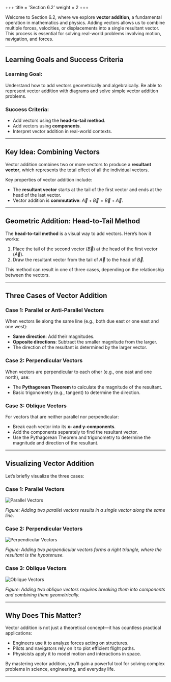 +++
title = 'Section 6.2'
weight = 2
+++

Welcome to Section 6.2, where we explore **vector addition**, a fundamental operation in mathematics and physics. Adding vectors allows us to combine multiple forces, velocities, or displacements into a single resultant vector. This process is essential for solving real-world problems involving motion, navigation, and forces.

---

## Learning Goals and Success Criteria

### Learning Goal:
Understand how to add vectors geometrically and algebraically. Be able to represent vector addition with diagrams and solve simple vector addition problems.

### Success Criteria:
- Add vectors using the **head-to-tail method**.
- Add vectors using **components**.
- Interpret vector addition in real-world contexts.

---

## Key Idea: Combining Vectors
Vector addition combines two or more vectors to produce a **resultant vector**, which represents the total effect of all the individual vectors. 

Key properties of vector addition include:
- The **resultant vector** starts at the tail of the first vector and ends at the head of the last vector.
- Vector addition is **commutative**: $\vec{A} + \vec{B} = \vec{B} + \vec{A}$.

---

## Geometric Addition: Head-to-Tail Method
The **head-to-tail method** is a visual way to add vectors. Here’s how it works:
1. Place the tail of the second vector ($\vec{B}$) at the head of the first vector ($\vec{A}$).
2. Draw the resultant vector from the tail of $\vec{A}$ to the head of $\vec{B}$.

This method can result in one of three cases, depending on the relationship between the vectors.

---

## Three Cases of Vector Addition

### Case 1: Parallel or Anti-Parallel Vectors
When vectors lie along the same line (e.g., both due east or one east and one west):
- **Same direction**: Add their magnitudes.
- **Opposite directions**: Subtract the smaller magnitude from the larger.
- The direction of the resultant is determined by the larger vector.

### Case 2: Perpendicular Vectors
When vectors are perpendicular to each other (e.g., one east and one north), use:
- The **Pythagorean Theorem** to calculate the magnitude of the resultant.
- Basic trigonometry (e.g., tangent) to determine the direction.

### Case 3: Oblique Vectors
For vectors that are neither parallel nor perpendicular:
- Break each vector into its **x- and y-components**.
- Add the components separately to find the resultant vector.
- Use the Pythagorean Theorem and trigonometry to determine the magnitude and direction of the resultant.

---

## Visualizing Vector Addition
Let’s briefly visualize the three cases:

### Case 1: Parallel Vectors
![Parallel Vectors](/images/vector-addition-parallel.png)

*Figure: Adding two parallel vectors results in a single vector along the same line.*

### Case 2: Perpendicular Vectors
![Perpendicular Vectors](/images/vector-addition-perpendicular.png)

*Figure: Adding two perpendicular vectors forms a right triangle, where the resultant is the hypotenuse.*

### Case 3: Oblique Vectors
![Oblique Vectors](/images/vector-addition-oblique.png)

*Figure: Adding two oblique vectors requires breaking them into components and combining them geometrically.*

---

## Why Does This Matter?
Vector addition is not just a theoretical concept—it has countless practical applications:
- Engineers use it to analyze forces acting on structures.
- Pilots and navigators rely on it to plot efficient flight paths.
- Physicists apply it to model motion and interactions in space.

By mastering vector addition, you’ll gain a powerful tool for solving complex problems in science, engineering, and everyday life.

---
